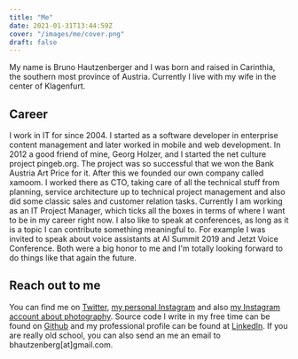 ```yaml
---
title: "Me"
date: 2021-01-31T13:44:59Z
cover: "/images/me/cover.png"
draft: false
---
```

My name is Bruno Hautzenberger and I was born and raised in Carinthia, the southern most province of Austria. Currently I live with my wife in the center of Klagenfurt.

## Career

I work in IT for since 2004. I started as a software developer in enterprise content management and later worked in mobile and web development. In 2012 a good friend of mine, Georg Holzer, and I started the net culture project pingeb.org. The project was so successful that we won the Bank Austria Art Price for it. After this we founded our own company called xamoom. I worked there as CTO, taking care of all the technical stuff from planning, service architecture up to technical project management and also did some classic sales and customer relation tasks. Currently I am working as an IT Project Manager, which ticks all the boxes in terms of where I want to be in my career right now. I also like to speak at conferences, as long as it is a topic I can contribute something meaningful to. For example I was invited to speak about voice assistants at AI Summit 2019 and Jetzt Voice Conference. Both were a big honor to me and I'm totally looking forward to do things like that again the future.

## Reach out to me

You can find me on [Twitter](https://twitter.com/salendron), [my personal Instagram](https://www.instagram.com/bhautzenberger/) and also [my Instagram account about photography](https://www.instagram.com/as_seen_by_my_camera). Source code I write in my free time can be found on [Github](https://github.com/salendron) and my professional profile can be found at [LinkedIn](https://at.linkedin.com/in/bruno-hautzenberger-5a5474a9). If you are really old school, you can also send an me an email to bhautzenberg[at]gmail.com.